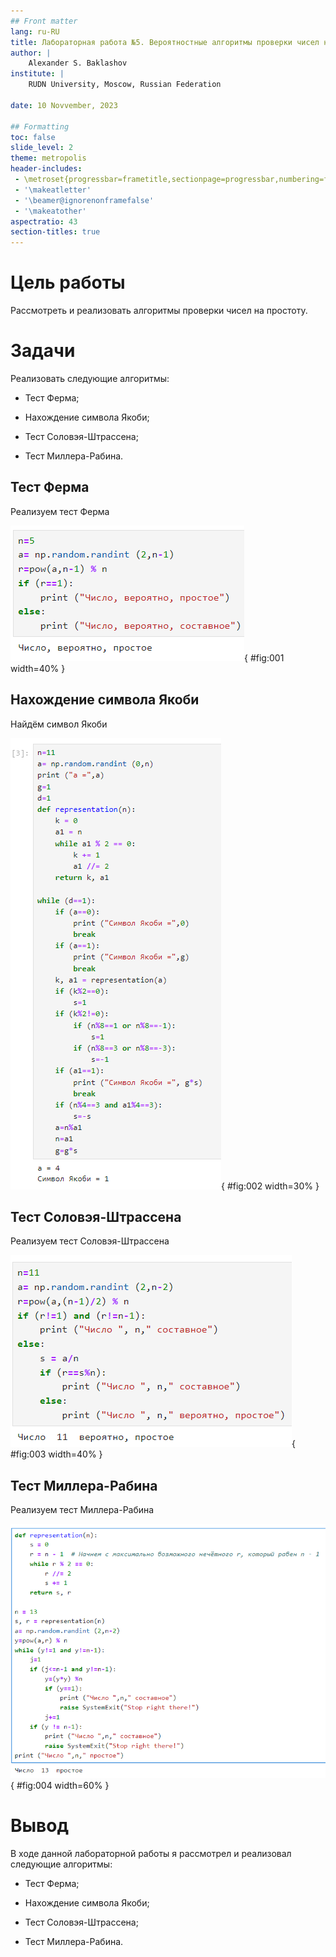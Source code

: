 ```yaml
---
## Front matter
lang: ru-RU
title: Лабораторная работа №5. Вероятностные алгоритмы проверки чисел на простоту.
author: |
	Alexander S. Baklashov
institute: |
	RUDN University, Moscow, Russian Federation

date: 10 Novvember, 2023

## Formatting
toc: false
slide_level: 2
theme: metropolis
header-includes: 
 - \metroset{progressbar=frametitle,sectionpage=progressbar,numbering=fraction}
 - '\makeatletter'
 - '\beamer@ignorenonframefalse'
 - '\makeatother'
aspectratio: 43
section-titles: true
---
```


# Цель работы

Рассмотреть и реализовать алгоритмы проверки чисел на простоту.

# Задачи

Реализовать следующие алгоритмы:

- Тест Ферма;

- Нахождение символа Якоби;

- Тест Соловэя-Штрассена;

- Тест Миллера-Рабина.

## Тест Ферма

Реализуем тест Ферма

![Тест Ферма](image/1.png){ #fig:001 width=40% }

## Нахождение символа Якоби

Найдём символ Якоби

![Нахождение символа Якоби](image/2.png){ #fig:002 width=30% }

## Тест Соловэя-Штрассена

Реализуем тест Соловэя-Штрассена 

![Тест Соловэя-Штрассена](image/3.png){ #fig:003 width=40% }

## Тест Миллера-Рабина

Реализуем тест Миллера-Рабина

![Тест Миллера-Рабина](image/4.png){ #fig:004 width=60% }

# Вывод

В ходе данной лабораторной работы я рассмотрел и реализовал следующие алгоритмы:

- Тест Ферма;

- Нахождение символа Якоби;

- Тест Соловэя-Штрассена;

- Тест Миллера-Рабина.